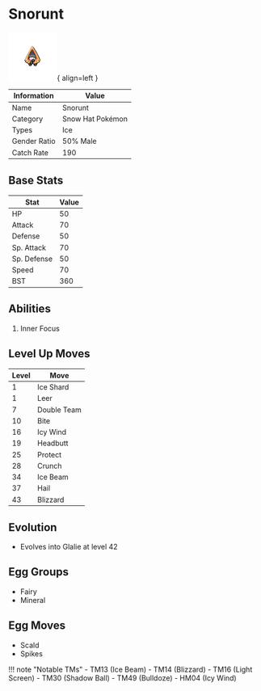 # Snorunt

![Snorunt](../images/pokemon/361.png){ align=left }

| Information | Value |
|------------|--------|
| Name | Snorunt |
| Category | Snow Hat Pokémon |
| Types | Ice |
| Gender Ratio | 50% Male |
| Catch Rate | 190 |

## Base Stats

| Stat | Value |
|------|-------|
| HP | 50 |
| Attack | 70 |
| Defense | 50 |
| Sp. Attack | 70 |
| Sp. Defense | 50 |
| Speed | 70 |
| BST | 360 |

## Abilities
1. Inner Focus

## Level Up Moves
| Level | Move |
|-------|------|
| 1 | Ice Shard |
| 1 | Leer |
| 7 | Double Team |
| 10 | Bite |
| 16 | Icy Wind |
| 19 | Headbutt |
| 25 | Protect |
| 28 | Crunch |
| 34 | Ice Beam |
| 37 | Hail |
| 43 | Blizzard |

## Evolution
- Evolves into Glalie at level 42

## Egg Groups
- Fairy
- Mineral

## Egg Moves
- Scald
- Spikes

!!! note "Notable TMs"
    - TM13 (Ice Beam)
    - TM14 (Blizzard)
    - TM16 (Light Screen)
    - TM30 (Shadow Ball)
    - TM49 (Bulldoze)
    - HM04 (Icy Wind)
